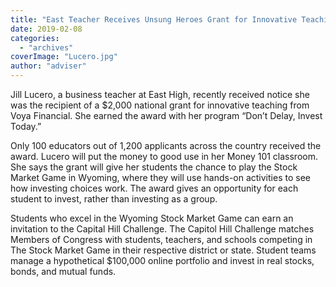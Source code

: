 ```yaml
---
title: "East Teacher Receives Unsung Heroes Grant for Innovative Teaching"
date: 2019-02-08
categories: 
  - "archives"
coverImage: "Lucero.jpg"
author: "adviser"
---
```


Jill Lucero, a business teacher at East High, recently received notice she was the recipient of a $2,000 national grant for innovative teaching from Voya Financial. She earned the award with her program “Don’t Delay, Invest Today.”

Only 100 educators out of 1,200 applicants across the country received the award. Lucero will put the money to good use in her Money 101 classroom. She says the grant will give her students the chance to play the Stock Market Game in Wyoming, where they will use hands-on activities to see how investing choices work. The award gives an opportunity for each student to invest, rather than investing as a group.

Students who excel in the Wyoming Stock Market Game can earn an invitation to the Capital Hill Challenge. The Capitol Hill Challenge matches Members of Congress with students, teachers, and schools competing in The Stock Market Game in their respective district or state. Student teams manage a hypothetical $100,000 online portfolio and invest in real stocks, bonds, and mutual funds.
